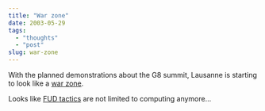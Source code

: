 ```yaml
---
title: "War zone"
date: 2003-05-29
tags: 
  - "thoughts"
  - "post"
slug: war-zone
---
```


With the planned demonstrations about the G8 summit, Lausanne is starting to look like a [war zone](http://www.anti-g8.org/article.php3?id_article=125).

Looks like [FUD tactics](http://www.hyperdictionary.com/dictionary/Fud) are not limited to computing anymore...
